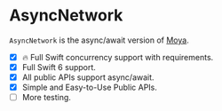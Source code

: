 # AsyncNetwork

`AsyncNetwork` is the async/await version of [Moya](https://github.com/Moya/Moya).

- [x] 🔥 Full Swift concurrency support with requirements.
- [x] Full Swift 6 support.
- [x] All public APIs support async/await.
- [x] Simple and Easy-to-Use Public APIs.
- [ ] More testing.